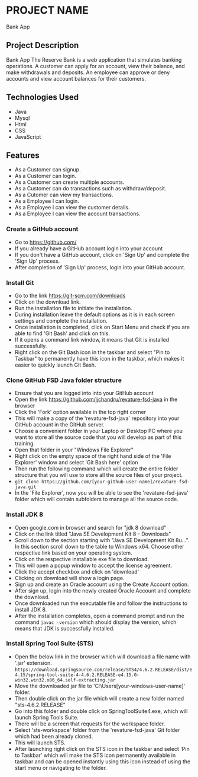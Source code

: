 # PROJECT NAME
Bank App

## Project Description

Bank App The Reserve Bank is a web application that simulates banking operations. A customer can apply for an account, view their balance, and make withdrawals and deposits. An employee can approve or deny accounts and view account balances for their customers.

## Technologies Used

* Java
* Mysql
* Html
* CSS 
* JavaScript 

## Features

* As a Customer can signup.
* As a Customer can login.
* As a Customer can create multiple accounts.
* As a Customer can do transactions such as withdraw/deposit.
* As a Cutomer can view my transactions.
* As a Employee I can login.
* As a Employee I can view the customer details.
* As a Employee I can view the account transactions.

### Create a GitHub account
* Go to https://github.com/
* If you already have a GitHub account login into your account
* If you don't have a GitHub account, click on 'Sign Up' and complete the 'Sign Up' process.
* After completion of 'Sign Up' process, login into your GitHub account.

### Install Git
* Go to the link https://git-scm.com/downloads
* Click on the download link.
* Run the installation file to initiate the installation.
* During installation leave the default options as it is in each screen settings and complete the installation.
* Once installation is completed, click on Start Menu and check if you are able to find 'Git Bash' and click on this.
* If it opens a command link window, it means that Git is installed successfully.
* Right click on the Git Bash icon in the taskbar and select "Pin to Taskbar" to permanently have this icon in the taskbar, which makes it easier to quickly launch Git Bash.

### Clone GitHub FSD Java folder structure
* Ensure that you are logged into into your GitHub account
* Open the link https://github.com/jjchandru/revature-fsd-java in the browser
* Click the 'Fork' option available in the top right corner
* This will make a copy of the 'revature-fsd-java` repository into your GitHub account in the GitHub server.
* Choose a convenient folder in your Laptop or Desktop PC where you want to store all the source code that you will develop as part of this training.
* Open that folder in your "Windows File Explorer"
* Right click on the empty space of the right hand side of the 'File Explorer' window and select 'Git Bash here' option
* Then run the following command which will create the entire folder structure that you will use to store all the source files of your project.
* `git clone https://github.com/[your-github-user-name]/revature-fsd-java.git`
* In the 'File Explorer', now you will be able to see the 'revature-fsd-java' folder which will contain subfolders to manage all the source code.

### Install JDK 8
* Open google.com in browser and search for "jdk 8 download"
* Click on the link titled "Java SE Development Kit 8 - Downloads"
* Scroll down to the section starting with "Java SE Development Kit 8u...". In this section scroll down to the table to Windows x64. Choose other respective link based on your operating system.
* Click on the respective installable exe file to download.
* This will open a popup window to accept the license agreement.
* Click the accept checkbox and click on 'download'
* Clicking on download will show a login page.
* Sign up and create an Oracle account using the Create Account option.
* After sign up, login into the newly created Oracle Account and complete the download.
* Once downloaded run the executable file and follow the instructions to install JDK 8.
* After the installation completes, open a command prompt and run the command `javac -version` which should display the version, which means that JDK is successfully installed.

### Install Spring Tool Suite (STS)
* Open the below link in the browser which will download a file name with '.jar' extension.
`https://download.springsource.com/release/STS4/4.6.2.RELEASE/dist/e4.15/spring-tool-suite-4-4.6.2.RELEASE-e4.15.0-win32.win32.x86_64.self-extracting.jar`
* Move the downloaded jar file to 'C:\Users\[your-windows-user-name]' folder.
* Then double click on the jar file which will create a new folder named "sts-4.6.2.RELEASE"
* Go into this folder and double click on SpringToolSuite4.exe, which will launch Spring Tools Suite.
* There will be a screen that requests for the workspace folder.
* Select 'sts-workspace' folder from the 'revature-fsd-java' Git folder which had been already cloned.
* This will launch STS.
* After launching right click on the STS icon in the taskbar and select 'Pin to Taskbar' which will make the STS icon permanently available in taskbar and can be opened instantly using this icon instead of using the start menu or navigating to the folder.

